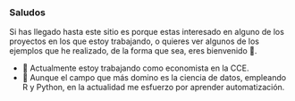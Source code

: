 ### Saludos 

Si has llegado hasta este sitio es porque estas interesado en alguno de los proyectos en los que estoy trabajando, o quieres ver algunos de los ejemplos que he realizado, de la forma que sea, eres bienvenido 👋.

- 🔭 Actualmente estoy trabajando como economista en la CCE.
- 🌱 Aunque el campo que más domino es la ciencia de datos, empleando R y Python, en la actualidad me esfuerzo por aprender automatización.


<!--
**GermanCubasGuillen/GermanCubasGuillen** is a ✨ _special_ ✨ repository because its `README.md` (this file) appears on your GitHub profile.

Here are some ideas to get you started:

- 🔭 I’m currently working on ...
- 🌱 I’m currently learning ...
- 👯 I’m looking to collaborate on ...
- 🤔 I’m looking for help with ...
- 💬 Ask me about ...
- 📫 How to reach me: ...
- 😄 Pronouns: ...
- ⚡ Fun fact: ...
-->
